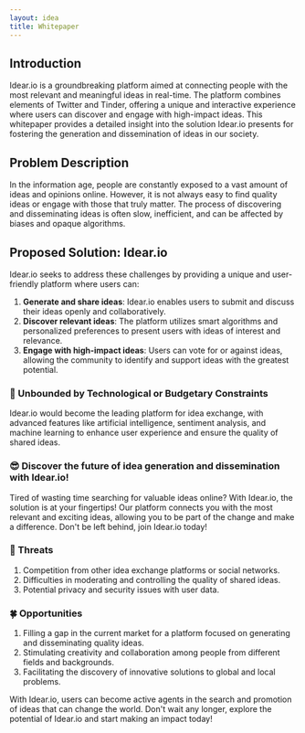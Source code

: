 ```yaml
---
layout: idea
title: Whitepaper
---
```

## Introduction

Idear.io is a groundbreaking platform aimed at connecting people with the most relevant and meaningful ideas in real-time. The platform combines elements of Twitter and Tinder, offering a unique and interactive experience where users can discover and engage with high-impact ideas. This whitepaper provides a detailed insight into the solution Idear.io presents for fostering the generation and dissemination of ideas in our society.

## Problem Description

In the information age, people are constantly exposed to a vast amount of ideas and opinions online. However, it is not always easy to find quality ideas or engage with those that truly matter. The process of discovering and disseminating ideas is often slow, inefficient, and can be affected by biases and opaque algorithms.

## Proposed Solution: Idear.io

Idear.io seeks to address these challenges by providing a unique and user-friendly platform where users can:

1. **Generate and share ideas**: Idear.io enables users to submit and discuss their ideas openly and collaboratively.
2. **Discover relevant ideas**: The platform utilizes smart algorithms and personalized preferences to present users with ideas of interest and relevance.
3. **Engage with high-impact ideas**: Users can vote for or against ideas, allowing the community to identify and support ideas with the greatest potential.

### 📄 Unbounded by Technological or Budgetary Constraints

Idear.io would become the leading platform for idea exchange, with advanced features like artificial intelligence, sentiment analysis, and machine learning to enhance user experience and ensure the quality of shared ideas.

### 😎 Discover the future of idea generation and dissemination with Idear.io!

Tired of wasting time searching for valuable ideas online? With Idear.io, the solution is at your fingertips! Our platform connects you with the most relevant and exciting ideas, allowing you to be part of the change and make a difference. Don't be left behind, join Idear.io today!

### 👀 Threats

1. Competition from other idea exchange platforms or social networks.
2. Difficulties in moderating and controlling the quality of shared ideas.
3. Potential privacy and security issues with user data.

### 🍀 Opportunities

1. Filling a gap in the current market for a platform focused on generating and disseminating quality ideas.
2. Stimulating creativity and collaboration among people from different fields and backgrounds.
3. Facilitating the discovery of innovative solutions to global and local problems.

With Idear.io, users can become active agents in the search and promotion of ideas that can change the world. Don't wait any longer, explore the potential of Idear.io and start making an impact today!
